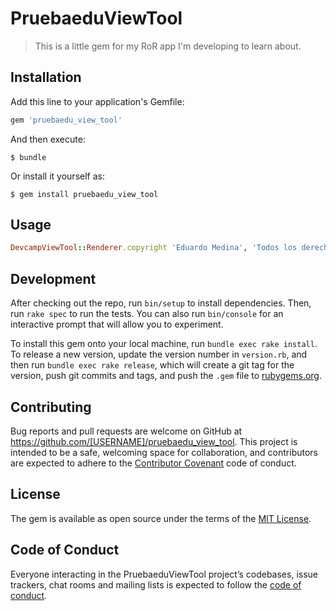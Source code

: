 # PruebaeduViewTool

> This is a little gem for my RoR app I'm developing to learn about.

## Installation

Add this line to your application's Gemfile:

```ruby
gem 'pruebaedu_view_tool'
```

And then execute:

    $ bundle

Or install it yourself as:

    $ gem install pruebaedu_view_tool

## Usage

```ruby
DevcampViewTool::Renderer.copyright 'Eduardo Medina', 'Todos los derechos reservados'
```

## Development

After checking out the repo, run `bin/setup` to install dependencies. Then, run `rake spec` to run the tests. You can also run `bin/console` for an interactive prompt that will allow you to experiment.

To install this gem onto your local machine, run `bundle exec rake install`. To release a new version, update the version number in `version.rb`, and then run `bundle exec rake release`, which will create a git tag for the version, push git commits and tags, and push the `.gem` file to [rubygems.org](https://rubygems.org).

## Contributing

Bug reports and pull requests are welcome on GitHub at https://github.com/[USERNAME]/pruebaedu_view_tool. This project is intended to be a safe, welcoming space for collaboration, and contributors are expected to adhere to the [Contributor Covenant](http://contributor-covenant.org) code of conduct.

## License

The gem is available as open source under the terms of the [MIT License](https://opensource.org/licenses/MIT).

## Code of Conduct

Everyone interacting in the PruebaeduViewTool project’s codebases, issue trackers, chat rooms and mailing lists is expected to follow the [code of conduct](https://github.com/[USERNAME]/pruebaedu_view_tool/blob/master/CODE_OF_CONDUCT.md).
